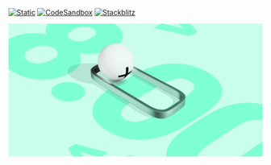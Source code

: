 [![Static](https://img.shields.io/badge/demo-%23646CFF.svg?logo=html5&logoColor=white)](https://pmndrs.github.io/examples/react-spring-animations)
[![CodeSandbox](https://img.shields.io/badge/codesandbox-040404?logo=codesandbox&logoColor=DBDBDB)](https://codesandbox.io/s/github/pmndrs/examples/tree/main/demos/react-spring-animations)
[![Stackblitz](https://img.shields.io/badge/stackblitz-fff?logo=Stackblitz&logoColor=1389FD)](https://stackblitz.com/github/pmndrs/examples/tree/main/demos/react-spring-animations)

![](thumbnail.webp)
